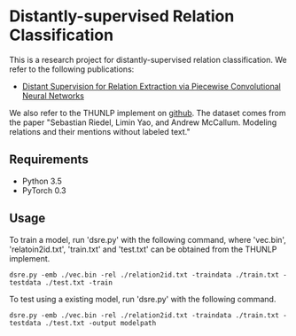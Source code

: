 # Distantly-supervised Relation Classification

This is a research project for distantly-supervised relation classification. We refer to the following publications:

* [Distant Supervision for Relation Extraction via Piecewise Convolutional Neural Networks](http://www.emnlp2015.org/proceedings/EMNLP/pdf/EMNLP203.pdf)

We also refer to the THUNLP implement on [github](https://github.com/thunlp/NRE). The dataset comes from the paper "Sebastian Riedel, Limin Yao, and Andrew McCallum. Modeling relations and their mentions without labeled text."


## Requirements

* Python 3.5
* PyTorch 0.3 

## Usage

To train a model, run 'dsre.py' with the following command, where 'vec.bin', 'relatoin2id.txt', 'train.txt' and 'test.txt' can be obtained from the THUNLP implement.

```
dsre.py -emb ./vec.bin -rel ./relation2id.txt -traindata ./train.txt -testdata ./test.txt -train
```

To test using a existing model, run 'dsre.py' with the following command.
```
dsre.py -emb ./vec.bin -rel ./relation2id.txt -traindata ./train.txt -testdata ./test.txt -output modelpath
```
